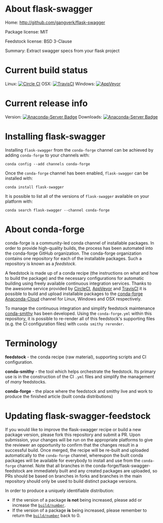 About flask-swagger
===================

Home: http://github.com/gangverk/flask-swagger

Package license: MIT

Feedstock license: BSD 3-Clause

Summary: Extract swagger specs from your flask project



Current build status
====================

Linux: [![Circle CI](https://circleci.com/gh/conda-forge/flask-swagger-feedstock.svg?style=shield)](https://circleci.com/gh/conda-forge/flask-swagger-feedstock)
OSX: [![TravisCI](https://travis-ci.org/conda-forge/flask-swagger-feedstock.svg?branch=master)](https://travis-ci.org/conda-forge/flask-swagger-feedstock)
Windows: [![AppVeyor](https://ci.appveyor.com/api/projects/status/github/conda-forge/flask-swagger-feedstock?svg=True)](https://ci.appveyor.com/project/conda-forge/flask-swagger-feedstock/branch/master)

Current release info
====================
Version: [![Anaconda-Server Badge](https://anaconda.org/conda-forge/flask-swagger/badges/version.svg)](https://anaconda.org/conda-forge/flask-swagger)
Downloads: [![Anaconda-Server Badge](https://anaconda.org/conda-forge/flask-swagger/badges/downloads.svg)](https://anaconda.org/conda-forge/flask-swagger)

Installing flask-swagger
========================

Installing `flask-swagger` from the `conda-forge` channel can be achieved by adding `conda-forge` to your channels with:

```
conda config --add channels conda-forge
```

Once the `conda-forge` channel has been enabled, `flask-swagger` can be installed with:

```
conda install flask-swagger
```

It is possible to list all of the versions of `flask-swagger` available on your platform with:

```
conda search flask-swagger --channel conda-forge
```


About conda-forge
=================

conda-forge is a community-led conda channel of installable packages.
In order to provide high-quality builds, the process has been automated into the
conda-forge GitHub organization. The conda-forge organization contains one repository
for each of the installable packages. Such a repository is known as a *feedstock*.

A feedstock is made up of a conda recipe (the instructions on what and how to build
the package) and the necessary configurations for automatic building using freely
available continuous integration services. Thanks to the awesome service provided by
[CircleCI](https://circleci.com/), [AppVeyor](http://www.appveyor.com/)
and [TravisCI](https://travis-ci.org/) it is possible to build and upload installable
packages to the [conda-forge](https://anaconda.org/conda-forge)
[Anaconda-Cloud](http://docs.anaconda.org/) channel for Linux, Windows and OSX respectively.

To manage the continuous integration and simplify feedstock maintenance
[conda-smithy](http://github.com/conda-forge/conda-smithy) has been developed.
Using the ``conda-forge.yml`` within this repository, it is possible to re-render all of
this feedstock's supporting files (e.g. the CI configuration files) with ``conda smithy rerender``.


Terminology
===========

**feedstock** - the conda recipe (raw material), supporting scripts and CI configuration.

**conda-smithy** - the tool which helps orchestrate the feedstock.
                   Its primary use is in the construction of the CI ``.yml`` files
                   and simplify the management of *many* feedstocks.

**conda-forge** - the place where the feedstock and smithy live and work to
                  produce the finished article (built conda distributions)


Updating flask-swagger-feedstock
================================

If you would like to improve the flask-swagger recipe or build a new
package version, please fork this repository and submit a PR. Upon submission,
your changes will be run on the appropriate platforms to give the reviewer an
opportunity to confirm that the changes result in a successful build. Once
merged, the recipe will be re-built and uploaded automatically to the
`conda-forge` channel, whereupon the built conda packages will be available for
everybody to install and use from the `conda-forge` channel.
Note that all branches in the conda-forge/flask-swagger-feedstock are
immediately built and any created packages are uploaded, so PRs should be based
on branches in forks and branches in the main repository should only be used to
build distinct package versions.

In order to produce a uniquely identifiable distribution:
 * If the version of a package **is not** being increased, please add or increase
   the [``build/number``](http://conda.pydata.org/docs/building/meta-yaml.html#build-number-and-string).
 * If the version of a package **is** being increased, please remember to return
   the [``build/number``](http://conda.pydata.org/docs/building/meta-yaml.html#build-number-and-string)
   back to 0.
